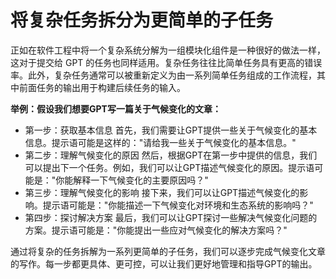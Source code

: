 # 将复杂任务拆分为更简单的子任务

正如在软件工程中将一个复杂系统分解为一组模块化组件是一种很好的做法一样，这对于提交给 GPT 的任务也同样适用。复杂任务往往比简单任务具有更高的错误率。此外，复杂任务通常可以被重新定义为由一系列简单任务组成的工作流程，其中前面任务的输出用于构建后续任务的输入。

**举例：假设我们想要GPT写一篇关于气候变化的文章：**

* 第一步：获取基本信息 首先，我们需要让GPT提供一些关于气候变化的基本信息。提示语可能是这样的："请给我一些关于气候变化的基本信息。"
* 第二步：理解气候变化的原因 然后，根据GPT在第一步中提供的信息，我们可以提出下一个任务。例如，我们可以让GPT描述气候变化的原因。提示语可能是："你能解释一下气候变化的主要原因吗？"
* 第三步：理解气候变化的影响 接下来，我们可以让GPT描述气候变化的影响。提示语可能是："你能描述一下气候变化对环境和生态系统的影响吗？"
* 第四步：探讨解决方案 最后，我们可以让GPT探讨一些解决气候变化问题的方案。提示语可能是："你能提出一些应对气候变化的解决方案吗？"

通过将复杂的任务拆解为一系列更简单的子任务，我们可以逐步完成气候变化文章的写作。每一步都更具体、更可控，可以让我们更好地管理和指导GPT的输出。
